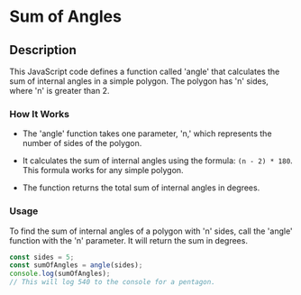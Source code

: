 # Sum of Angles

## Description

This JavaScript code defines a function called 'angle' that calculates the sum of internal angles in a simple polygon. The polygon has 'n' sides, where 'n' is greater than 2.

### How It Works

- The 'angle' function takes one parameter, 'n,' which represents the number of sides of the polygon.

- It calculates the sum of internal angles using the formula: `(n - 2) * 180`. This formula works for any simple polygon.

- The function returns the total sum of internal angles in degrees.

### Usage

To find the sum of internal angles of a polygon with 'n' sides, call the 'angle' function with the 'n' parameter. It will return the sum in degrees.

```javascript
const sides = 5;
const sumOfAngles = angle(sides);
console.log(sumOfAngles);
// This will log 540 to the console for a pentagon.
